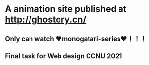 #  A animation site published at http://ghostory.cn/ 

## Only can watch ❤monogatari-series❤！！！
## Final task for Web design CCNU 2021
